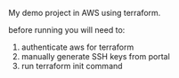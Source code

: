 My demo project in AWS using terraform.

before running you will need to:
1. authenticate aws for terraform
2. manually generate SSH keys from portal
3. run terraform init command

